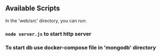 
## Available Scripts

In the 'web/src' directory, you can run:

### `node server.js` to start http server

### To start db use docker-compose file in 'mongodb' directory


